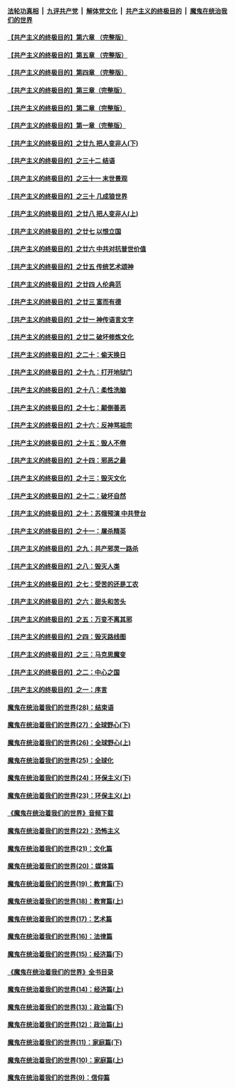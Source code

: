 ####  [法轮功真相](../../../../basic/blob/master/README.md?t=10070339) &nbsp;|&nbsp; [九评共产党](../../../../9ping.md/blob/master/README.md?t=10070339) &nbsp;|&nbsp; [解体党文化](../../../../jtdwh.md/blob/master/README.md?t=10070339)  &nbsp;|&nbsp; [共产主义的终极目的](../../../../gczydzjmd.md/blob/master/README.md?t=10070339) &nbsp;|&nbsp; [魔鬼在统治我们的世界](../../../../mgztzwmdsj.md/blob/master/README.md?t=10070339) 

#### [【共产主义的终极目的】第六章 （完整版）](../pages/nsc422/n11428913.md?t=10070339) 

#### [【共产主义的终极目的】第五章 （完整版）](../pages/nsc422/n11428912.md?t=10070339) 

#### [【共产主义的终极目的】第四章 （完整版）](../pages/nsc422/n11428907.md?t=10070339) 

#### [【共产主义的终极目的】第三章（完整版）](../pages/nsc422/n11428848.md?t=10070339) 

#### [【共产主义的终极目的】第二章（完整版）](../pages/nsc422/n11428831.md?t=10070339) 

#### [【共产主义的终极目的】第一章（完整版）](../pages/nsc422/n11417651.md?t=10070339) 

#### [【共产主义的终极目的】之廿九 把人变非人(下)](../pages/nsc422/n11344140.md?t=10070339) 

#### [【共产主义的终极目的】之三十二 结语](../pages/nsc422/n11360535.md?t=10070339) 

#### [【共产主义的终极目的】之三十一 末世景观](../pages/nsc422/n11351129.md?t=10070339) 

#### [【共产主义的终极目的】之三十 几成狼世界](../pages/nsc422/n11348280.md?t=10070339) 

#### [【共产主义的终极目的】之廿八 把人变非人(上)](../pages/nsc422/n11340492.md?t=10070339) 

#### [【共产主义的终极目的】之廿七 以恨立国](../pages/nsc422/n11336944.md?t=10070339) 

#### [【共产主义的终极目的】之廿六 中共对抗普世价值](../pages/nsc422/n11324785.md?t=10070339) 

#### [【共产主义的终极目的】之廿五 传统艺术颂神](../pages/nsc422/n11296396.md?t=10070339) 

#### [【共产主义的终极目的】之廿四 人伦典范](../pages/nsc422/n11296397.md?t=10070339) 

#### [【共产主义的终极目的】之廿三 富而有德](../pages/nsc422/n11283598.md?t=10070339) 

#### [【共产主义的终极目的】之廿一 神传语言文字](../pages/nsc422/n11263265.md?t=10070339) 

#### [【共产主义的终极目的】之廿二 破坏修炼文化](../pages/nsc422/n11245728.md?t=10070339) 

#### [【共产主义的终极目的】之二十：偷天换日](../pages/nsc422/n11238846.md?t=10070339) 

#### [【共产主义的终极目的】之十九：打开地狱门](../pages/nsc422/n11206376.md?t=10070339) 

#### [【共产主义的终极目的】之十八：柔性洗脑](../pages/nsc422/n11199994.md?t=10070339) 

#### [【共产主义的终极目的】之十七：颠倒善恶](../pages/nsc422/n11179782.md?t=10070339) 

#### [【共产主义的终极目的】之十六：反神骂祖宗](../pages/nsc422/n11166798.md?t=10070339) 

#### [【共产主义的终极目的】之十五：毁人不倦](../pages/nsc422/n11166792.md?t=10070339) 

#### [【共产主义的终极目的】之十四：邪恶之最](../pages/nsc422/n11150249.md?t=10070339) 

#### [【共产主义的终极目的】之十三：毁灭文化](../pages/nsc422/n11135227.md?t=10070339) 

#### [【共产主义的终极目的】之十二：破坏自然](../pages/nsc422/n11135214.md?t=10070339) 

#### [【共产主义的终极目的】之十：苏俄预演 中共登台](../pages/nsc422/n11118424.md?t=10070339) 

#### [【共产主义的终极目的】之十一：屠杀精英](../pages/nsc422/n11118442.md?t=10070339) 

#### [【共产主义的终极目的】之九：共产邪灵一路杀](../pages/nsc422/n11114139.md?t=10070339) 

#### [【共产主义的终极目的】之八：毁灭人类](../pages/nsc422/n11108503.md?t=10070339) 

#### [【共产主义的终极目的】之七：受苦的还是工农](../pages/nsc422/n11101809.md?t=10070339) 

#### [【共产主义的终极目的】之六：甜头和苦头](../pages/nsc422/n11096971.md?t=10070339) 

#### [【共产主义的终极目的】之五：万变不离其邪](../pages/nsc422/n11091285.md?t=10070339) 

#### [【共产主义的终极目的】之四：毁灭路线图](../pages/nsc422/n11086284.md?t=10070339) 

#### [【共产主义的终极目的】之三：马克思魔变](../pages/nsc422/n11061941.md?t=10070339) 

#### [【共产主义的终极目的】之二：中心之国](../pages/nsc422/n11047728.md?t=10070339) 

#### [【共产主义的终极目的】之一：序言](../pages/nsc422/n11086077.md?t=10070339) 

#### [魔鬼在统治着我们的世界(28)：结束语](../pages/nsc422/n10936246.md?t=10070339) 

#### [魔鬼在统治着我们的世界(27)：全球野心(下)](../pages/nsc422/n10928319.md?t=10070339) 

#### [魔鬼在统治着我们的世界(26)：全球野心(上)](../pages/nsc422/n10900318.md?t=10070339) 

#### [魔鬼在统治着我们的世界(25)：全球化](../pages/nsc422/n10788205.md?t=10070339) 

#### [魔鬼在统治着我们的世界(24)：环保主义(下)](../pages/nsc422/n10695307.md?t=10070339) 

#### [魔鬼在统治着我们的世界(23)：环保主义(上)](../pages/nsc422/n10688613.md?t=10070339) 

#### [《魔鬼在统治着我们的世界》音频下载](../pages/nsc422/n10635553.md?t=10070339) 

#### [魔鬼在统治着我们的世界(22)：恐怖主义](../pages/nsc422/n10614727.md?t=10070339) 

#### [魔鬼在统治着我们的世界(21)：文化篇](../pages/nsc422/n10597706.md?t=10070339) 

#### [魔鬼在统治着我们的世界(20)：媒体篇](../pages/nsc422/n10586579.md?t=10070339) 

#### [魔鬼在统治着我们的世界(19)：教育篇(下)](../pages/nsc422/n10564808.md?t=10070339) 

#### [魔鬼在统治着我们的世界(18)：教育篇(上)](../pages/nsc422/n10526970.md?t=10070339) 

#### [魔鬼在统治着我们的世界(17)：艺术篇](../pages/nsc422/n10499093.md?t=10070339) 

#### [魔鬼在统治着我们的世界(16)：法律篇](../pages/nsc422/n10485969.md?t=10070339) 

#### [魔鬼在统治着我们的世界(15)：经济篇(下)](../pages/nsc422/n10469975.md?t=10070339) 

#### [《魔鬼在统治着我们的世界》全书目录](../pages/nsc422/n10464261.md?t=10070339) 

#### [魔鬼在统治着我们的世界(14)：经济篇(上)](../pages/nsc422/n10457370.md?t=10070339) 

#### [魔鬼在统治着我们的世界(13)：政治篇(下)](../pages/nsc422/n10448270.md?t=10070339) 

#### [魔鬼在统治着我们的世界(12)：政治篇(上)](../pages/nsc422/n10444576.md?t=10070339) 

#### [魔鬼在统治着我们的世界(11)：家庭篇(下)](../pages/nsc422/n10440961.md?t=10070339) 

#### [魔鬼在统治着我们的世界(10)：家庭篇(上)](../pages/nsc422/n10435448.md?t=10070339) 

#### [魔鬼在统治着我们的世界(9)：信仰篇](../pages/nsc422/n10432159.md?t=10070339) 

